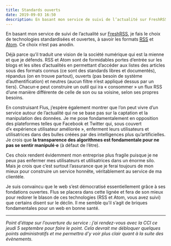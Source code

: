 ```yaml
---
title: Standards ouverts
date: 2019-09-03 16:50
description: En basant mon service de suivi de l’actualité sur FreshRSS, je fais le choix de technologies standardisées et ouvertes, à savoir les formats RSS et Atom. Ce choix n’est pas anodin.
---
```


En basant mon service de suivi de l’actualité sur [FreshRSS](https://freshrss.org),
je fais le choix de technologies standardisées et ouvertes, à savoir les
formats [<abbr title="Really Simple Syndication">RSS</abbr>](https://fr.wikipedia.org/wiki/RSS)
et [Atom](https://fr.wikipedia.org/wiki/Atom_Syndication_Format). Ce choix
n’est pas anodin.

Déjà parce qu’il traduit une vision de la société numérique qui est la mienne
et que je défends. <abbr>RSS</abbr> et Atom sont de formidables portes d’entrée
sur les blogs et les sites d’actualités en permettant d’accéder aux listes des
articles sous des formats connus (ce sont des standards libres et documentés),
répandus (on en trouve partout), ouverts (pas besoin de système
d’authentification) et neutres (aucun filtre n’est appliqué dessus par un
tiers). Chacun·e peut construire un outil qui ira « consommer » un flux
<abbr>RSS</abbr> d’une manière différente de celle de son ou sa voisine, selon
ses propres besoins.

En construisant Flus, j’espère également montrer que l’on peut vivre d’un
service autour de l’actualité qui ne se base pas sur la captation et la
manipulation des données. Je me pose fondamentalement en opposition des
plateformes telles que Facebook et Twitter qui, sous couvert d’« expérience
utilisateur améliorée », enferment leurs utilisateurs et utilisatrices dans des
bulles créées par des intelligences plus qu’artificielles. Je crois que
<strong>la transparence des algorithmes est fondamentale pour ne pas se sentir
manipulé·e</strong> (à défaut de l’être).

Ces choix rendent évidemment mon entreprise plus fragile puisque je ne peux pas
enfermer mes utilisateurs et utilisatrices dans un énorme silo. Mais je crois
que c’est surtout l’assurance que je ferai toujours de mon mieux pour
construire un service honnête, véritablement au service de ma clientèle.

Je suis convaincu que le web s’est démocratisé essentiellement grâce à ses
fondations ouvertes. Flus se placera dans cette lignée et fera de son mieux
pour redorer le blason de ces technologies (<abbr>RSS</abbr> et Atom, vous
avez suivi) que certains disent sur le déclin. Il me semble qu’il s’agit de
briques fondamentales pour un web en bonne santé.

---

_Point d’étape sur l’ouverture du service : j’ai rendez-vous avec la CCI ce
jeudi 5 septembre pour faire le point. Cela devrait me débloquer quelques
points administratifs et me permettra d’y voir plus clair quant à la suite des
évènements._
